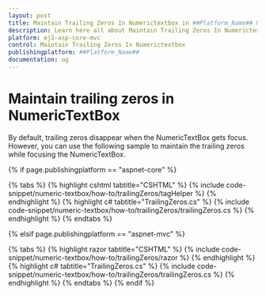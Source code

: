 ```yaml
---
layout: post
title: Maintain Trailing Zeros In Numerictextbox in ##Platform_Name## Numerictextbox Component
description: Learn here all about Maintain Trailing Zeros In Numerictextbox in Syncfusion ##Platform_Name## Numerictextbox component and more.
platform: ej2-asp-core-mvc
control: Maintain Trailing Zeros In Numerictextbox
publishingplatform: ##Platform_Name##
documentation: ug
---
```


# Maintain trailing zeros in NumericTextBox

By default, trailing zeros disappear when the NumericTextBox gets focus. However, you can use the following sample to maintain the trailing zeros while focusing the NumericTextBox.

{% if page.publishingplatform == "aspnet-core" %}

{% tabs %}
{% highlight cshtml tabtitle="CSHTML" %}
{% include code-snippet/numeric-textbox/how-to/trailingZeros/tagHelper %}
{% endhighlight %}
{% highlight c# tabtitle="TrailingZeros.cs" %}
{% include code-snippet/numeric-textbox/how-to/trailingZeros/trailingZeros.cs %}
{% endhighlight %}
{% endtabs %}

{% elsif page.publishingplatform == "aspnet-mvc" %}

{% tabs %}
{% highlight razor tabtitle="CSHTML" %}
{% include code-snippet/numeric-textbox/how-to/trailingZeros/razor %}
{% endhighlight %}
{% highlight c# tabtitle="TrailingZeros.cs" %}
{% include code-snippet/numeric-textbox/how-to/trailingZeros/trailingZeros.cs %}
{% endhighlight %}
{% endtabs %}
{% endif %}

